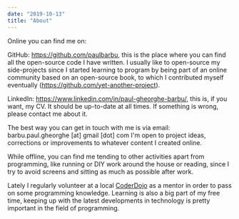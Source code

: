 ```yaml
---
date: "2019-10-13"
title: "About"
---
```


Online you can find me on:

<i data-feather="github"></i>
GitHub: https://github.com/paulbarbu, this is the place where you can find all the open-source code I have written.
I usually like to open-source my side-projects since I started learning to program by being part of an online
community based on an open-source book, to which I contributed myself eventually (https://github.com/yet-another-project).

<i data-feather="linkedin"></i>
LinkedIn: https://www.linkedin.com/in/paul-gheorghe-barbu/, this is, if you want, my CV. It should be up-to-date at all times.
If something is wrong, please contact me about it.

<i data-feather="mail"></i>
The best way you can get in touch with me is via email: barbu.paul.gheorghe [at] gmail [dot] com
I'm open to project ideas, corrections or improvements to whatever content I created online.

<i data-feather="wifi-off"></i>
While offline, you can find me tending to other activities apart from programming, like running or DIY work around the house or
reading, since I try to avoid screens and sitting as much as possible after work.

<i data-feather="book-open"></i>
Lately I regularly volunteer at a local [CoderDojo](https://coderdojo.com/) as a mentor in order to pass on some programming knowledge.
Learning is also a big part of my free time, keeping up with the latest developments in technology is pretty important in the field of programming.
